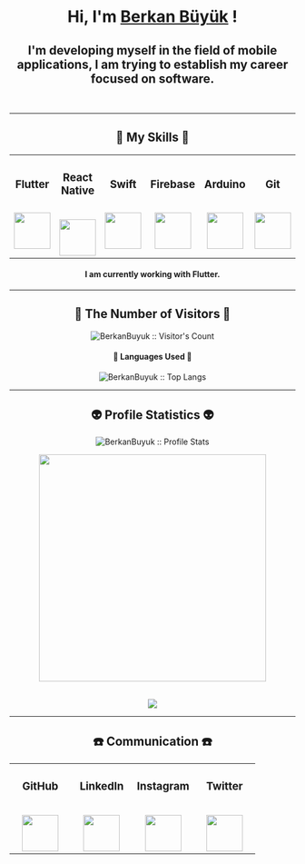 <h1 align="center">Hi, I'm <a href="https://github.com/berkanbuyuk" target="_blank">Berkan Büyük</a> !</h1>
<h2 align="center">I'm developing myself in the field of mobile applications, I am trying to establish my career focused on software.</h2>

<br/>

--- 

<h2 align="center">🥇 My Skills 🥇</h2>

<table align="center">
  <tbody>
    <tr valign="center">
      <td width="25%" align="center">
        <h3>Flutter</h3><br>
       <a href='https://flutter.dev/'> <img height="64px" src="https://cdn.svgporn.com/logos/flutter.svg"> </a>
      </td>
      <td width="25%" align="center">
        <h3>React Native</h3><br>
       <a href='https://reactnative.dev/'> <img height="64px" src="https://user-images.githubusercontent.com/82314218/175923901-8e5e2b59-6831-4328-be47-65577723a500.png"> </a>
      </td>
      <td width="25%" align="center">
        <h3>Swift</h3><br>
       <a href='https://developer.apple.com/swift/'> <img height="64px" src="https://cdn.svgporn.com/logos/swift.svg"> </a>
      </td>
      <td width="25%" align="center">
        <h3>Firebase</h3><br>
       <a href='https://firebase.google.com/'> <img height="64px" src="https://cdn.svgporn.com/logos/firebase.svg"> </a>
      </td>
       <td width="25%" align="center">
        <h3>Arduino</h3><br>
        <a href='https://www.arduino.cc/'> <img height="64px" src="https://cdn.svgporn.com/logos/arduino.svg"> </a>
      </td>
       <td width="25%" align="center">
        <h3>Git</h3><br>
       <a href='https://git-scm.com/'> <img height="64px" src="https://cdn.svgporn.com/logos/git.svg"> </a>
      </td>
    </tr>
  </tbody>
</table>


<h4 align="center">I am currently working with Flutter.</h4>

---

<h2 align="center">👀 The Number of Visitors 👀</h2>

<p align="center"><img src="https://profile-counter.glitch.me/{BerkanBuyuk}/count.svg" alt="BerkanBuyuk :: Visitor's Count" /></p>

<h4 align="center">👅 Languages Used 👅</h4>

<p align="center"><img src="https://github-readme-stats.vercel.app/api/top-langs/?username=BerkanBuyuk&langs_count=10&layout=compact" alt="BerkanBuyuk :: Top Langs" /></p>

---

<h2 align="center">👽 Profile Statistics 👽</h2>

<p align="center">
  <img src="https://github-readme-stats.vercel.app/api?username=BerkanBuyuk&show_icons=true&theme=synthwave" alt="BerkanBuyuk :: Profile Stats" />
</p>
<p align="center">
  <img src="https://github-readme-streak-stats.herokuapp.com?user=BerkanBuyuk&theme=nightowl&hide_border=true" width=400>
</p>

<br/>
<div  align="center"> <img src="https://activity-graph.herokuapp.com/graph?username=berkanbuyuk&theme=elegant" /></div>

---

<h2 align="center">☎️ Communication ☎️</h2>

<table align="center">
  <tbody>
    <tr valign="top">
      <td width="25%" align="center">
        <h3>GitHub</h3><br>
       <a href='https://github.com/BerkanBuyuk'> <img height="64px" src="https://cdn.jsdelivr.net/npm/simple-icons@3.0.1/icons/github.svg"> </a>
      </td>
      <td width="25%" align="center">
        <h3>LinkedIn</h3><br>
       <a href='https://www.linkedin.com/in/berkanbuyuk/'> <img height="64px" src="https://cdn.jsdelivr.net/npm/simple-icons@3.0.1/icons/linkedin.svg"> </a>
      </td>
      <td width="25%" align="center">
        <h3>Instagram</h3><br>
       <a href='https://www.instagram.com/brknbyk/'> <img height="64px" src="https://cdn.jsdelivr.net/npm/simple-icons@3.0.1/icons/instagram.svg"> </a>
      </td>
      <td width="25%" align="center">
        <h3>Twitter</h3><br>
       <a href='https://twitter.com/brknbyk'> <img height="64px" src="https://cdn.jsdelivr.net/npm/simple-icons@3.0.1/icons/twitter.svg"> </a>
      </td>
    </tr>
  </tbody>
</table>
